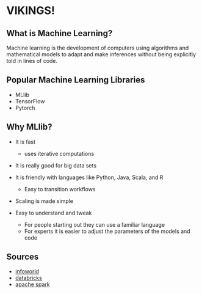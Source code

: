 # VIKINGS!

## What is Machine Learning?

Machine learning is the development of computers using algorithms and mathematical models to adapt and make inferences without being explicitly told 
in lines of code. 

## Popular Machine Learning Libraries

* MLlib
* TensorFlow
* Pytorch


## Why MLlib?

* It is fast
  - uses iterative computations
  
* It is really good for big data sets

* It is friendly with languages like Python, Java, Scala, and R
  - Easy to transition workflows
  
* Scaling is made simple

* Easy to understand and tweak
  - For people starting out they can use a familiar language
  - For experts it is easier to adjust the parameters of the models and code





## Sources

* [infoworld](https://www.infoworld.com/article/3031690/why-you-should-use-spark-for-machine-learning.html)
* [databricks](https://docs.databricks.com/applications/machine-learning/index.html)
* [apache spark](https://spark.apache.org/mllib/#:~:text=Usable%20in%20Java%2C%20Scala%2C%20Python,(as%20of%20Spark%201.5).)

